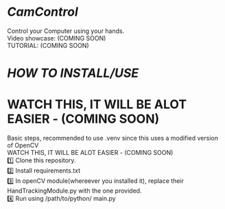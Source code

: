 # *CamControl*

Control your Computer using your hands.      
Video showcase: (COMING SOON)         
TUTORIAL: (COMING SOON)
# *HOW TO INSTALL/USE* 
# WATCH THIS, IT WILL BE ALOT EASIER - (COMING SOON)
Basic steps, recommended to use .venv since this uses a modified version of OpenCV        
WATCH THIS, IT WILL BE ALOT EASIER - (COMING SOON)           
1️⃣ Clone this repository.      
2️⃣ Install requirements.txt      
3️⃣ In openCV module(whereever you installed it), replace their HandTrackingModule.py with the one provided.      
4️⃣ Run using /path/to/python/ main.py        

